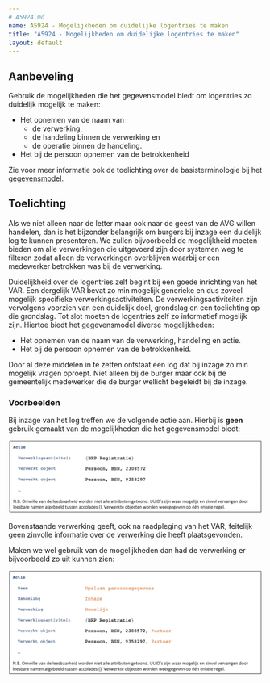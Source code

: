 ```yaml
---
# A5924.md
name: A5924 - Mogelijkheden om duidelijke logentries te maken
title: "A5924 - Mogelijkheden om duidelijke logentries te maken"
layout: default
---
```


## Aanbeveling
Gebruik de mogelijkheden die het gegevensmodel biedt om logentries zo duidelijk mogelijk te maken:
-	Het opnemen van de naam van
    - de verwerking,
    - de handeling binnen de verwerking en
    - de operatie binnen de handeling.
-	Het bij de persoon opnemen van de betrokkenheid

Zie voor meer informatie ook de toelichting over de basisterminologie bij het [gegevensmodel](../../../gegevensmodel/index.md).

## Toelichting
Als we niet alleen naar de letter maar ook naar de geest van de AVG willen handelen, dan is het bijzonder belangrijk om burgers bij inzage een duidelijk log te kunnen presenteren. We zullen bijvoorbeeld de mogelijkheid moeten bieden om alle verwerkingen die uitgevoerd zijn door systemen weg te filteren zodat alleen de verwerkingen overblijven waarbij er een medewerker betrokken was bij de verwerking.

Duidelijkheid over de logentries zelf begint bij een goede inrichting van het VAR. Een dergelijk VAR bevat zo min mogelijk generieke en dus zoveel mogelijk specifieke verwerkingsactiviteiten. De verwerkingsactiviteiten zijn vervolgens voorzien van een duidelijk doel, grondslag en een toelichting op die grondslag.
Tot slot moeten de logentries zelf zo informatief mogelijk zijn. Hiertoe biedt het gegevensmodel diverse mogelijkheden:
- Het opnemen van de naam van de verwerking, handeling en actie.
- Het bij de persoon opnemen van de betrokkenheid.

Door al deze middelen in te zetten ontstaat een log dat bij inzage zo min mogelijk vragen oproept. Niet alleen bij de burger maar ook bij de gemeentelijk medewerker die de burger wellicht begeleidt bij de inzage.


### Voorbeelden
Bij inzage van het log treffen we de volgende actie aan. Hierbij is **geen** gebruik gemaakt van de mogelijkheden die het gegevensmodel biedt:

<img src="./_assets/5924_1.png" alt="" width="700"/>

Bovenstaande verwerking geeft, ook na raadpleging van het VAR, feitelijk geen zinvolle informatie over de verwerking die heeft plaatsgevonden. 

Maken we wel gebruik van de mogelijkheden dan had de verwerking er bijvoorbeeld zo uit kunnen zien:

<img src="./_assets/5924_2.png" alt="" width="700"/>
